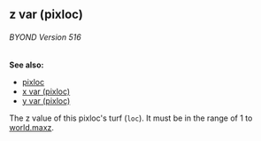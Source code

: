 ## z var (pixloc) 
###### BYOND Version 516
**See also:**
+   [pixloc](/ref/pixloc.md) 
+   [x var (pixloc)](/ref/pixloc/var/x.md) 
+   [y var (pixloc)](/ref/pixloc/var/y.md) 


The z value of this pixloc\'s turf (`loc`). It must be in the
range of 1 to [world.maxz](/ref/world/var/maxz.md).